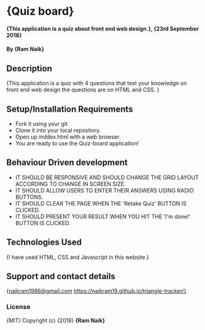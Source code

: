 # {Quiz board}
#### {This application is a quiz about front end web design.}, {23rd September 2018}
#### By **{Ram Naik}**
## Description
{This application is a quiz with 4 questions that test your knowledge on front end web design the questions are on HTML and CSS. }
## Setup/Installation Requirements
* Fork it using your git.
* Clone it into your local repository.
* Open up inddex.html with a web browser.
* You are ready to use the Quiz-board application!

## Behaviour Driven development
* IT SHOULD BE RESPONSIVE AND SHOULD CHANGE THE GRID LAYOUT ACCORDING TO CHANGE IN SCREEN SIZE.
* IT SHOULD ALLOW USERS TO ENTER THEIR ANSWERS USING RADIO BUTTONS.
* IT SHOULD CLEAR THE PAGE WHEN THE 'Retake Quiz' BUTTON IS CLICKED.
* IT SHOULD PRESENT YOUR RESULT WHEN YOU HIT THE 'I'm done!' BUTTON IS CLICKED.

## Technologies Used
{I have used HTML, CSS and Javascript in this website.}
## Support and contact details
{naikram1986@gmail.com
https://naikram19.github.io/triangle-tracker/}
### License
*{MIT}*
Copyright (c) {2018} **{Ram Naik}**